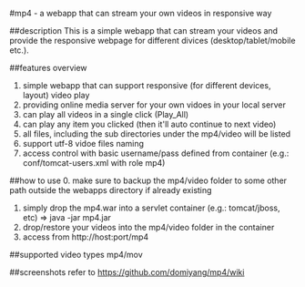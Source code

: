 #mp4 - a webapp that can stream your own videos in responsive way

##description
This is a simple webapp that can stream your videos and provide the responsive webpage for different divices (desktop/tablet/mobile etc.).

##features overview
1. simple webapp that can support responsive (for different devices, layout) video play
2. providing online media server for your own vidoes in your local server
3. can play all videos in a single click (Play_All)
4. can play any item you clicked (then it'll auto continue to next video)
5. all files, including the sub directories under the mp4/video will be listed
6. support utf-8 vidoe files naming
7. access control with basic username/pass defined from container (e.g.: conf/tomcat-users.xml with role mp4)

##how to use
0. make sure to backup the mp4/video folder to some other path outside the webapps directory if already existing
1. simply drop the mp4.war into a servlet container (e.g.: tomcat/jboss, etc) => java -jar mp4.jar
2. drop/restore your videos into the mp4/video folder in the container
3. access from http://host:port/mp4

##supported video types
mp4/mov

##screenshots
refer to https://github.com/domiyang/mp4/wiki
